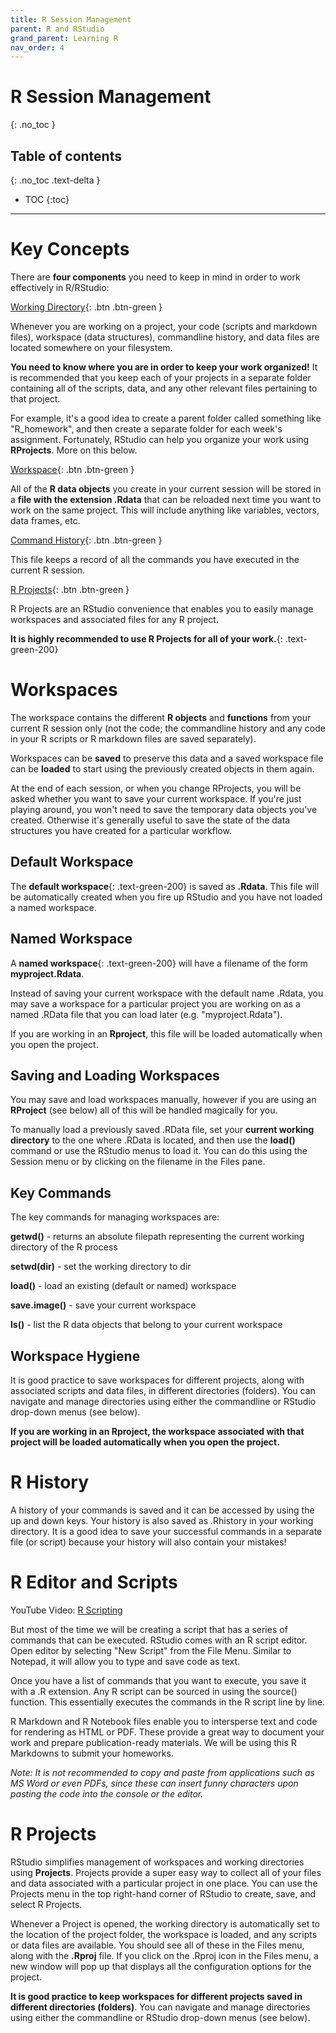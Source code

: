 ```yaml
---
title: R Session Management
parent: R and RStudio
grand_parent: Learning R
nav_order: 4
---
```


# R Session Management
{: .no_toc }

## Table of contents
{: .no_toc .text-delta }

- TOC
{:toc}

---

# Key Concepts

There are **four components** you need to keep in mind in order to work effectively in R/RStudio:

[Working Directory](https://support.rstudio.com/hc/en-us/articles/200711843-Working-Directories-and-Workspaces){: .btn .btn-green }

Whenever you are working on a project, your code (scripts and markdown files), workspace (data structures), commandline history, and data files are located somewhere on your filesystem.

**You need to know where you are in order to keep your work organized!** It is recommended that you keep each of your projects in a separate folder containing all of the scripts, data, and any other relevant files pertaining to that project.

For example, it's a good idea to create a parent folder called something like "R_homework", and then create a separate folder for each week's assignment. Fortunately, RStudio can help you organize your work using **RProjects**. More on this below.


[Workspace](https://support.rstudio.com/hc/en-us/articles/200711843-Working-Directories-and-Workspaces){: .btn .btn-green }

All of the **R data objects** you create in your current session will be stored in a **file with the extension .Rdata** that can be reloaded next time you want to work on the same project. This will include anything like variables, vectors, data frames, etc.


[Command History](https://support.rstudio.com/hc/en-us/articles/200526217-Command-History-in-the-RStudio-IDE){: .btn .btn-green }

This file keeps a record of all the commands you have executed in the current R session.

[R Projects](https://support.rstudio.com/hc/en-us/articles/200526207){: .btn .btn-green }

R Projects are an RStudio convenience that enables you to easily manage workspaces and associated files for any R project.

**It is highly recommended to use R Projects for all of your work.**{: .text-green-200}


# Workspaces

The workspace contains the different **R objects** and **functions** from your current R session only (not the code; the commandline history and any code in your R scripts or R markdown files are saved separately).

Workspaces can be **saved** to preserve this data and a saved workspace file can be **loaded** to start using the previously created objects in them again.

At the end of each session, or when you change RProjects, you will be asked whether you want to save your current workspace. If you're just playing around, you won't need to save the temporary data objects you've created. Otherwise it's generally useful to save the state of the data structures you have created for a particular workflow.


## Default Workspace

The **default workspace**{: .text-green-200} is saved as **.Rdata**. This file will be automatically created when you fire up RStudio and you have not loaded a named workspace.


## Named Workspace

A **named workspace**{: .text-green-200} will have a filename of the form **myproject.Rdata**.

Instead of saving your current workspace with the default name .Rdata, you may save a workspace for a particular project you are working on as a named .RData file that you can load later (e.g. "myproject.Rdata").

If you are working in an **Rproject**, this file will be loaded automatically when you open the project.

## Saving and Loading Workspaces

You may save and load workspaces manually, however if you are using an **RProject** (see below) all of this will be handled magically for you.

To manually load a previously saved .RData file, set your **current working directory** to the one where .RData is located, and then use the **load()** command or use the RStudio menus to load it. You can do this using the Session menu or by clicking on the filename in the Files pane.

## Key Commands

The key commands for managing workspaces are:

**getwd()** - returns an absolute filepath representing the current working directory of the R process

**setwd(dir)** - set the working directory to dir

**load()** - load an existing (default or named) workspace

**save.image()** - save your current workspace

**ls()** - list the R data objects that belong to your current workspace

## Workspace Hygiene

It is good practice to save workspaces for different projects, along with associated scripts and data files, in different directories (folders). You can navigate and manage directories using either the commandline or RStudio drop-down menus (see below).

**If you are working in an Rproject, the workspace associated with that project will be loaded automatically when you open the project.**


# R History

A history of your commands is saved and it can be accessed by using the up and down keys. Your history is also saved as .Rhistory in your working directory. It is a good idea to save your successful commands in a separate file (or script) because your history will also contain your mistakes!


# R Editor and Scripts

YouTube Video: [R Scripting](https://youtu.be/NbBOss9CjuE)

But most of the time we will be creating a script that has a series of commands that can be executed. RStudio comes with an R script editor. Open editor by selecting "New Script" from the File Menu. Similar to Notepad, it will allow you to type and save code as text.

Once you have a list of commands that you want to execute, you save it with a .R extension. Any R script can be sourced in using the source() function. This essentially executes the commands in the R script line by line.

R Markdown and R Notebook files enable you to intersperse text and code for rendering as HTML or PDF. These provide a great way to document your work and prepare publication-ready materials. We will be using this R Markdowns to submit your homeworks.

*Note: It is not recommended to copy and paste from applications such as MS Word or even PDFs, since these can insert funny characters upon pasting the code into the console or the editor.*

# R Projects

RStudio simplifies management of workspaces and working directories using **Projects**. Projects provide a super easy way to collect all of your files and data associated with a particular project in one place. You can use the Projects menu in the top right-hand corner of RStudio to create, save, and select R Projects.

Whenever a Project is opened, the working directory is automatically set to the location of the project folder, the workspace is loaded, and any scripts or data files are available. You should see all of these in the Files menu, along with the **.Rproj** file. If you click on the .Rproj icon in the Files menu, a new window will pop up that displays all the configuration options for the project.

**It is good practice to keep workspaces for different projects saved in different directories (folders)**. You can navigate and manage directories using either the commandline or RStudio drop-down menus (see below).

